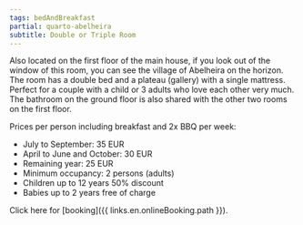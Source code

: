 ```yaml
---
tags: bedAndBreakfast
partial: quarto-abelheira
subtitle: Double or Triple Room
---
```


Also located on the first floor of the main house, if you look out of the window of this room, you can see the village of Abelheira on the horizon. The room has a double bed and a plateau (gallery) with a single mattress. Perfect for a couple with a child or 3 adults who love each other very much. The bathroom on the ground floor is also shared with the other two rooms on the first floor.

Prices per person including breakfast and 2x BBQ per week:

- July to September: 35 EUR
- April to June and October: 30 EUR
- Remaining year: 25 EUR
- Minimum occupancy: 2 persons (adults)
- Children up to 12 years 50% discount
- Babies up to 2 years free of charge

Click here for [booking]({{ links.en.onlineBooking.path }}).
